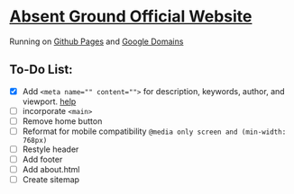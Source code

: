 # [Absent Ground Official Website](https://www.absentground.com)
Running on [Github Pages](https://pages.github.com) and [Google Domains](https://domains.google.com)
## To-Do List:
- [x] Add `<meta name="" content="">` for description, keywords, author, and viewport. [help](https://www.w3schools.com/tags/tag_meta.asp)
- [ ] incorporate `<main>`
- [ ] Remove home button
- [ ] Reformat for mobile compatibility `@media only screen and (min-width: 768px)`
- [ ] Restyle header
- [ ] Add footer
- [ ] Add about.html
- [ ] Create sitemap
